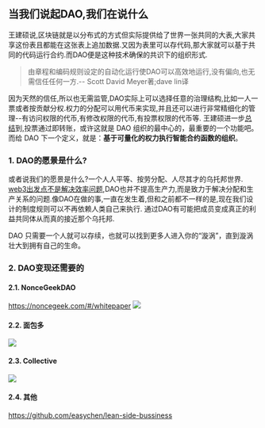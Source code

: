 ## 当我们说起DAO,我们在说什么
王建硕说,区块链就是以分布式的方式但实际提供给了世界一张共同的大表,大家共享这份表且都能在这张表上追加数据.又因为表里可以存代码,那大家就可以基于共同的代码运行合约.而DAO便是这种技术确保的共识下的组织形式.
>由章程和编码规则设定的自动化运行使DAO可以高效地运行,没有偏向,也无需信任任何一方.-- Scott David Meyer著;dave lin译

因为天然的信任,所以也无需监管,DAO实际上可以选择任意的治理结构,比如一人一票或者按贡献分权.权力的分配可以用代币来实现,并且还可以进行非常精细化的管理--有访问权限的代币,有修改权限的代币,有投票权限的代币等.
王建硕进一步[总结](https://mp.weixin.qq.com/s/JLqhzI92BuQ5bHTury4FPA)到,投票通过即转账，或许这就是 DAO 组织的最中心的，最重要的一个功能吧。而给 DAO 下一个定义，就是：**基于可量化的权力执行智能合约函数的组织**。

### 1. DAO的愿景是什么?
或者说我们的愿景是什么?一个人人平等、按劳分配、人尽其才的乌托邦世界.
[web3出发点不是解决效率问题](https://www.muran.me/web3出发点不是解决效率问题),DAO也并不提高生产力,而是致力于解决分配和生产关系的问题.像DAO在做的事,一直在发生着,但和之前都不一样的是,现在我们设计的制度规则可以不再依赖人类自己来执行.
通过DAO有可能把成员变成真正的利益共同体从而真的接近那个乌托邦.

DAO 只需要一个人就可以存续，也就可以找到更多人进入你的“漩涡”，直到漩涡壮大到拥有自己的生命。


### 2. DAO变现还需要的
#### 2.1. NonceGeekDAO
https://noncegeek.com/#/whitepaper
![](212670812269196.png)

#### 2.2. 面包多
![](396915497826614.png)

#### 2.3. Collective
![](431366706615706.png)

#### 2.4. 其他
https://github.com/easychen/lean-side-bussiness